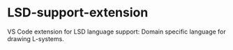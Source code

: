 # LSD-support-extension
VS Code extension for LSD language support: Domain specific language for drawing L-systems.
